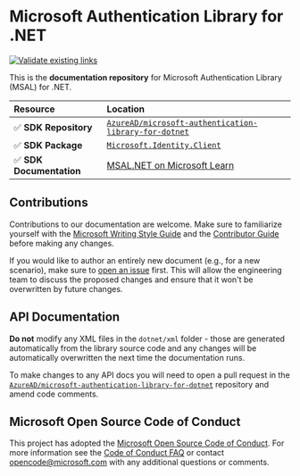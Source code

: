 # Microsoft Authentication Library for .NET

[![Validate existing links](https://github.com/MicrosoftDocs/microsoft-authentication-library-dotnet/actions/workflows/linkchecker.yml/badge.svg)](https://github.com/MicrosoftDocs/microsoft-authentication-library-dotnet/actions/workflows/linkchecker.yml)

This is the **documentation repository** for Microsoft Authentication Library (MSAL) for .NET.

| Resource                     | Location   |
|:-----------------------------|:-----------|
| ✅ **SDK Repository**           | [`AzureAD/microsoft-authentication-library-for-dotnet`](https://github.com/AzureAD/microsoft-authentication-library-for-dotnet) |
| ✅ **SDK Package**              | [`Microsoft.Identity.Client`](https://www.nuget.org/packages/Microsoft.Identity.Client/) |
| ✅ **SDK Documentation**        | [MSAL.NET on Microsoft Learn](https://learn.microsoft.com/entra/msal/dotnet/) |

## Contributions

Contributions to our documentation are welcome. Make sure to familiarize yourself with the [Microsoft Writing Style Guide](https://learn.microsoft.com/style-guide/welcome/) and the [Contributor Guide](https://learn.microsoft.com/contribute/) before making any changes.

If you would like to author an entirely new document (e.g., for a new scenario), make sure to [open an issue](https://github.com/MicrosoftDocs/microsoft-authentication-library-dotnet/issues) first. This will allow the engineering team to discuss the proposed changes and ensure that it won't be overwritten by future changes.

## API Documentation

**Do not** modify any XML files in the `dotnet/xml` folder - those are generated automatically from the library source code and any changes will be automatically overwritten the next time the documentation runs.

To make changes to any API docs you will need to open a pull request in the [`AzureAD/microsoft-authentication-library-for-dotnet`](https://github.com/AzureAD/microsoft-authentication-library-for-dotnet) repository and amend code comments.

## Microsoft Open Source Code of Conduct

This project has adopted the [Microsoft Open Source Code of Conduct](https://opensource.microsoft.com/codeofconduct/). For more information see the [Code of Conduct FAQ](https://opensource.microsoft.com/codeofconduct/faq/) or contact [opencode@microsoft.com](mailto:opencode@microsoft.com) with any additional questions or comments.
